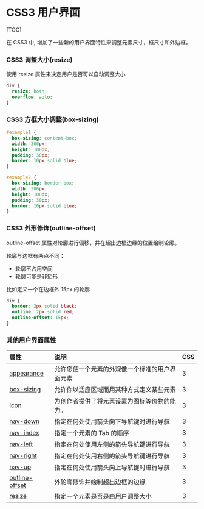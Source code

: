# CSS3 用户界面

[TOC]

在 CSS3 中, 增加了一些新的用户界面特性来调整元素尺寸，框尺寸和外边框。

### CSS3 调整大小(resize)

使用 resize 属性来决定用户是否可以自动调整大小

```css
div {
  resize: both;
  overflow: auto;
}
```

### CSS3 方框大小调整(box-sizing)

```css
#example1 {
  box-sizing: content-box;
  width: 300px;
  height: 100px;
  padding: 30px;
  border: 10px solid blue;
}

#example2 {
  box-sizing: border-box;
  width: 300px;
  height: 100px;
  padding: 30px;
  border: 10px solid blue;
}
```

### CSS3 外形修饰(outline-offset)

outline-offset 属性对轮廓进行偏移，并在超出边框边缘的位置绘制轮廓。

轮廓与边框有两点不同：

- 轮廓不占用空间
- 轮廓可能是非矩形

比如定义一个在边框外 15px 的轮廓

```css
div {
  border: 2px solid black;
  outline: 2px solid red;
  outline-offset: 15px;
}
```

### 其他用户界面属性

| 属性                                                                        | 说明                                           | CSS |
| :-------------------------------------------------------------------------- | :--------------------------------------------- | :-- |
| [appearance](https://www.runoob.com/cssref/css3-pr-appearance.html)         | 允许您使一个元素的外观像一个标准的用户界面元素 | 3   |
| [box-sizing](https://www.runoob.com/cssref/css3-pr-box-sizing.html)         | 允许你以适应区域而用某种方式定义某些元素       | 3   |
| [icon](https://www.runoob.com/cssref/css3-pr-icon.html)                     | 为创作者提供了将元素设置为图标等价物的能力。   | 3   |
| [nav-down](https://www.runoob.com/cssref/css3-pr-nav-down.html)             | 指定在何处使用箭头向下导航键时进行导航         | 3   |
| [nav-index](https://www.runoob.com/cssref/css3-pr-nav-index.html)           | 指定一个元素的 Tab 的顺序                      | 3   |
| [nav-left](https://www.runoob.com/cssref/css3-pr-nav-left.html)             | 指定在何处使用左侧的箭头导航键进行导航         | 3   |
| [nav-right](https://www.runoob.com/cssref/css3-pr-nav-right.html)           | 指定在何处使用右侧的箭头导航键进行导航         | 3   |
| [nav-up](https://www.runoob.com/cssref/css3-pr-nav-up.html)                 | 指定在何处使用箭头向上导航键时进行导航         | 3   |
| [outline-offset](https://www.runoob.com/cssref/css3-pr-outline-offset.html) | 外轮廓修饰并绘制超出边框的边缘                 | 3   |
| [resize](https://www.runoob.com/cssref/css3-pr-resize.html)                 | 指定一个元素是否是由用户调整大小               | 3   |
